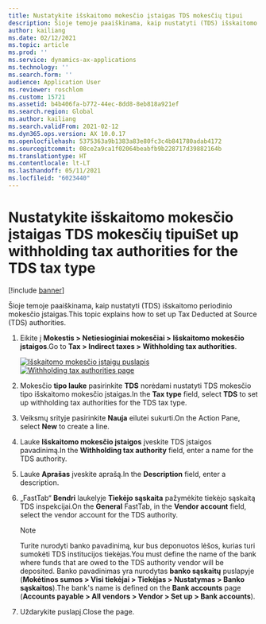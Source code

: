 ```yaml
---
title: Nustatykite išskaitomo mokesčio įstaigas TDS mokesčių tipui
description: Šioje temoje paaiškinama, kaip nustatyti (TDS) išskaitomo periodinio mokesčio įstaigas.
author: kailiang
ms.date: 02/12/2021
ms.topic: article
ms.prod: ''
ms.service: dynamics-ax-applications
ms.technology: ''
ms.search.form: ''
audience: Application User
ms.reviewer: roschlom
ms.custom: 15721
ms.assetid: b4b406fa-b772-44ec-8dd8-8eb818a921ef
ms.search.region: Global
ms.author: kailiang
ms.search.validFrom: 2021-02-12
ms.dyn365.ops.version: AX 10.0.17
ms.openlocfilehash: 5375363a9b1383a83e80fc3c4b841780adab4172
ms.sourcegitcommit: 08ce2a9ca1f02064beabfb9b228717d39882164b
ms.translationtype: HT
ms.contentlocale: lt-LT
ms.lasthandoff: 05/11/2021
ms.locfileid: "6023440"
---
```

# <a name="set-up-withholding-tax-authorities-for-the-tds-tax-type"></a><span data-ttu-id="41755-103">Nustatykite išskaitomo mokesčio įstaigas TDS mokesčių tipui</span><span class="sxs-lookup"><span data-stu-id="41755-103">Set up withholding tax authorities for the TDS tax type</span></span>

[!include [banner](../includes/banner.md)]

<span data-ttu-id="41755-104">Šioje temoje paaiškinama, kaip nustatyti (TDS) išskaitomo periodinio mokesčio įstaigas.</span><span class="sxs-lookup"><span data-stu-id="41755-104">This topic explains how to set up Tax Deducted at Source (TDS) authorities.</span></span>

1. <span data-ttu-id="41755-105">Eikite į **Mokestis \> Netiesioginiai mokesčiai \> Išskaitomo mokesčio įstaigos**.</span><span class="sxs-lookup"><span data-stu-id="41755-105">Go to **Tax \> Indirect taxes \> Withholding tax authorities**.</span></span>

    <span data-ttu-id="41755-106">[![Išskaitomo mokesčio įstaigų puslapis](./media/apac-ind-TDS-12.png)](./media/apac-ind-TDS-12.png)</span><span class="sxs-lookup"><span data-stu-id="41755-106">[![Withholding tax authorities page](./media/apac-ind-TDS-12.png)](./media/apac-ind-TDS-12.png)</span></span>

2. <span data-ttu-id="41755-107">Mokesčio **tipo lauke** pasirinkite **TDS** norėdami nustatyti TDS mokesčio tipo išskaitomo mokesčio įstaigas.</span><span class="sxs-lookup"><span data-stu-id="41755-107">In the **Tax type** field, select **TDS** to set up withholding tax authorities for the TDS tax type.</span></span>
3. <span data-ttu-id="41755-108">Veiksmų srityje pasirinkite **Nauja** eilutei sukurti.</span><span class="sxs-lookup"><span data-stu-id="41755-108">On the Action Pane, select **New** to create a line.</span></span>
4. <span data-ttu-id="41755-109">Lauke **Išskaitomo mokesčio įstaigos** įveskite TDS įstaigos pavadinimą.</span><span class="sxs-lookup"><span data-stu-id="41755-109">In the **Withholding tax authority** field, enter a name for the TDS authority.</span></span>
5. <span data-ttu-id="41755-110">Lauke **Aprašas** įveskite aprašą.</span><span class="sxs-lookup"><span data-stu-id="41755-110">In the **Description** field, enter a description.</span></span>
6. <span data-ttu-id="41755-111">„FastTab“ **Bendri** laukelyje **Tiekėjo sąskaita** pažymėkite tiekėjo sąskaitą TDS inspekcijai.</span><span class="sxs-lookup"><span data-stu-id="41755-111">On the **General** FastTab, in the **Vendor account** field, select the vendor account for the TDS authority.</span></span>

    > [!NOTE]
    > <span data-ttu-id="41755-112">Turite nurodyti banko pavadinimą, kur bus deponuotos lėšos, kurias turi sumokėti TDS institucijos tiekėjas.</span><span class="sxs-lookup"><span data-stu-id="41755-112">You must define the name of the bank where funds that are owed to the TDS authority vendor will be deposited.</span></span> <span data-ttu-id="41755-113">Banko pavadinimas yra nurodytas **banko sąskaitų** puslapyje (**Mokėtinos sumos \> Visi tiekėjai \> Tiekėjas \> Nustatymas \> Banko sąskaitos**).</span><span class="sxs-lookup"><span data-stu-id="41755-113">The bank's name is defined on the **Bank accounts** page (**Accounts payable \> All vendors \> Vendor \> Set up \> Bank accounts**).</span></span>

7. <span data-ttu-id="41755-114">Uždarykite puslapį.</span><span class="sxs-lookup"><span data-stu-id="41755-114">Close the page.</span></span>
